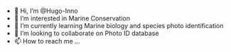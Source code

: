 - 👋 Hi, I’m @Hugo-Inno
- 👀 I’m interested in Marine Conservation
- 🌱 I’m currently learning Marine biology and species photo identification
- 💞️ I’m looking to collaborate on Photo ID database
- 📫 How to reach me ...

<!---
Hugo-Inno/Hugo-Inno is a ✨ special ✨ repository because its `README.md` (this file) appears on your GitHub profile.
You can click the Preview link to take a look at your changes.
--->
